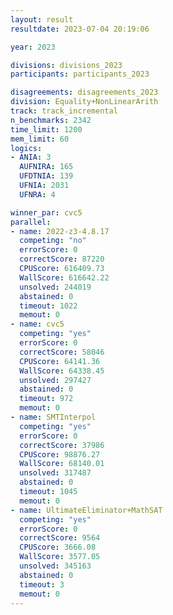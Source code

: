 ```yaml
---
layout: result
resultdate: 2023-07-04 20:19:06

year: 2023

divisions: divisions_2023
participants: participants_2023

disagreements: disagreements_2023
division: Equality+NonLinearArith
track: track_incremental
n_benchmarks: 2342
time_limit: 1200
mem_limit: 60
logics:
- ANIA: 3
  AUFNIRA: 165
  UFDTNIA: 139
  UFNIA: 2031
  UFNRA: 4

winner_par: cvc5
parallel:
- name: 2022-z3-4.8.17
  competing: "no"
  errorScore: 0
  correctScore: 87220
  CPUScore: 616409.73
  WallScore: 616642.22
  unsolved: 244019
  abstained: 0
  timeout: 1022
  memout: 0
- name: cvc5
  competing: "yes"
  errorScore: 0
  correctScore: 58046
  CPUScore: 64141.36
  WallScore: 64338.45
  unsolved: 297427
  abstained: 0
  timeout: 972
  memout: 0
- name: SMTInterpol
  competing: "yes"
  errorScore: 0
  correctScore: 37986
  CPUScore: 98876.27
  WallScore: 68140.01
  unsolved: 317487
  abstained: 0
  timeout: 1045
  memout: 0
- name: UltimateEliminator+MathSAT
  competing: "yes"
  errorScore: 0
  correctScore: 9564
  CPUScore: 3666.08
  WallScore: 3577.05
  unsolved: 345163
  abstained: 0
  timeout: 3
  memout: 0
---
```

